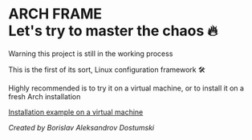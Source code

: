 # ARCH FRAME <br/> Let's try to master the chaos 🔥

<p>Warning this project is still in the working process</p>
<p>This is the first of its sort, Linux configuration framework 🛠</p>
<p>Highly recommended is to try it on a virtual machine, or to install it on a fresh Arch installation</p>
<p><a href="https://www.youtube.com/watch?v=82jppX3AWuQ" target="_bank">Installation example on a virtual machine</a></p>

<p><i>Created by Borislav Aleksandrov Dostumski</i></p>

